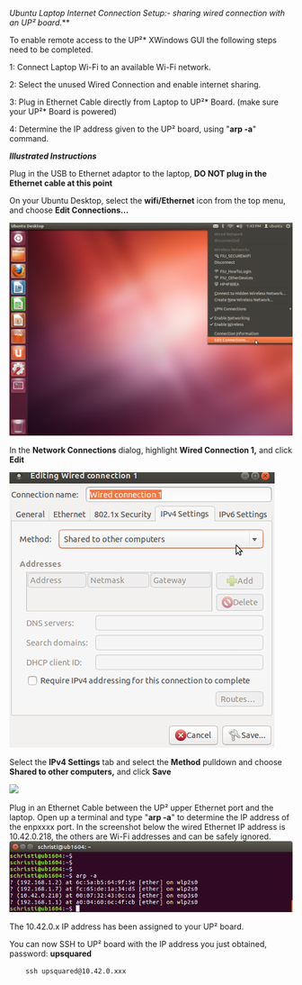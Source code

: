 
***Ubuntu* Laptop Internet Connection Setup:- sharing wired connection with
an UP²* board.***

To enable remote access to the UP²* XWindows GUI the following steps need
to be completed.

1: Connect Laptop Wi-Fi to an available Wi-Fi network.

2: Select the unused Wired Connection and enable internet sharing.

3: Plug in Ethernet Cable directly from Laptop to UP²* Board. (make sure your UP²* Board is powered)

4: Determine the IP address given to the UP² board, using "**arp -a**"
command.



***Illustrated Instructions***

Plug in the USB to Ethernet adaptor to the laptop, **DO NOT plug in the Ethernet cable at this point**

On your Ubuntu Desktop, select the **wifi/Ethernet** icon from the top menu, and choose **Edit
Connections...**

![](../images/edit_connections1.png)

In the **Network Connections** dialog, highlight **Wired Connection 1,**
and click **Edit**

![](../images/wired_connection1.png)

Select the **IPv4 Settings** tab and select the **Method** pulldown and
choose **Shared to other computers,** and click **Save**

![](../images/network_connections.png)

Plug in an Ethernet Cable between the UP² upper Ethernet port and the
laptop. Open up a terminal and type "**arp -a**" to determine the IP
address of the enpxxxx port. In the screenshot below the wired Ethernet
IP address is 10.42.0.218, the others are Wi-Fi addresses and can be
safely ignored.
![](../images/arp1.png)

The 10.42.0.x IP address has been assigned to your UP² board.


You can now SSH to UP² board with the IP address you just obtained, password: **upsquared**

        ssh upsquared@10.42.0.xxx

        
    
